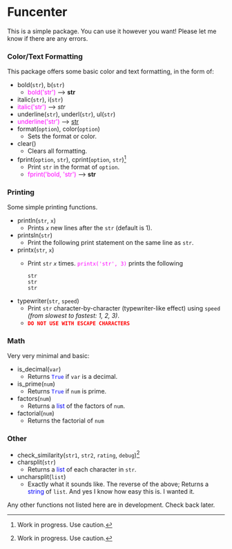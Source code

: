 # Funcenter

This is a simple package. You can use it however you want! Please let me know if there are any errors.

### Color/Text Formatting
This package offers some basic color and text formatting, in the form of:
- bold(`str`), b(`str`)
  - <span style="color:magenta">bold('str')</span> --> **str**
- italic(`str`), i(`str`)
 - <span style="color:magenta">italic('str')</span> --> *str*
- underline(`str`), underl(`str`), ul(`str`)
 - <span style="color:magenta">underline('str')</span> --> <u>str</u>
- format(`option`), color(`option`)
  - Sets the format or color.
- clear()
  - Clears all formatting.
- fprint(`option`, `str`), cprint(`option`, `str`)[^1]
  - Print `str` in the format of `option`.
  - <span style="color:magenta">fprint('bold, 'str')</span> --> **str**

### Printing
Some simple printing functions.
- println(`str`, `x`)
  - Prints *`x`* new lines after the `str` (default is 1).
- printsln(`str`)
  - Print the following print statement on the same line as `str`.
- printx(`str`, `x`)
  - Print `str` *`x`* times. <span style="color:magenta">`printx('str', 3)`</span> prints the following
  
    ```
    str
    str
    str
    ```
- typewriter(`str`, `speed`)
  - Print `str` character-by-character (typewriter-like effect) using `speed` *(from slowest to fastest: 1, 2, 3)*.
  - **<span style="color:red">`DO NOT USE WITH ESCAPE CHARACTERS`</span>**

### Math
Very very minimal and basic:
- is_decimal(`var`)
  - Returns <span style="color:blue">`True`</span> if `var` is a decimal.
- is_prime(`num`)
  - Returns  <span style="color:blue">`True`</span> if `num` is prime.
- factors(`num`)
  - Returns a <span style="color:blue">list</span> of the factors of `num`.
- factorial(`num`)
  - Returns the factorial of `num`

### Other
- check_similarity(`str1`, `str2`, `rating`, `debug`)[^1]
- charsplit(`str`)
  - Returns a <span style="color:blue">list</span> of each character in `str`.
- uncharsplit(`list`)
  - Exactly what it sounds like. The reverse of the above; Returns a <span style="color:blue">string</span> of `list`. And yes I know how easy this is. I wanted it.

Any other functions not listed here are in development. Check back later.
  
[^1]: Work in progress. Use caution.